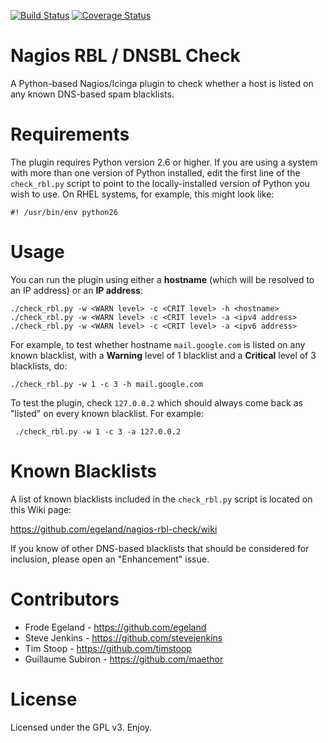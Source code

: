 [![Build Status](https://travis-ci.org/egeland/nagios-rbl-check.svg?branch=master)](https://travis-ci.org/egeland/nagios-rbl-check)
[![Coverage Status](https://coveralls.io/repos/github/egeland/nagios-rbl-check/badge.svg?branch=master)](https://coveralls.io/github/egeland/nagios-rbl-check?branch=master)

# Nagios RBL / DNSBL Check
A Python-based Nagios/Icinga plugin to check whether a host is listed on any known DNS-based spam blacklists.

# Requirements
The plugin requires Python version 2.6 or higher. If you are using a system with more than one version of Python installed, edit the first line of the `check_rbl.py` script to point to the locally-installed version of Python you wish to use. On RHEL systems, for example, this might look like:

    #! /usr/bin/env python26

# Usage
You can run the plugin using either a **hostname** (which will be resolved to an IP address) or an **IP address**:

    ./check_rbl.py -w <WARN level> -c <CRIT level> -h <hostname>
    ./check_rbl.py -w <WARN level> -c <CRIT level> -a <ipv4 address>
    ./check_rbl.py -w <WARN level> -c <CRIT level> -a <ipv6 address>

For example, to test whether hostname `mail.google.com` is listed on any known blacklist, with a **Warning** level of 1 blacklist and a **Critical** level of 3 blacklists, do:

    ./check_rbl.py -w 1 -c 3 -h mail.google.com

To test the plugin, check `127.0.0.2` which should always come back as "listed" on every known blacklist. For example:

     ./check_rbl.py -w 1 -c 3 -a 127.0.0.2

# Known Blacklists
A list of known blacklists included in the `check_rbl.py` script is located on this Wiki page:

https://github.com/egeland/nagios-rbl-check/wiki

If you know of other DNS-based blacklists that should be considered for inclusion, please open an "Enhancement" issue.

# Contributors
* Frode Egeland - https://github.com/egeland
* Steve Jenkins - https://github.com/stevejenkins
* Tim Stoop - https://github.com/timstoop
* Guillaume Subiron - https://github.com/maethor

# License
Licensed under the GPL v3. Enjoy.
